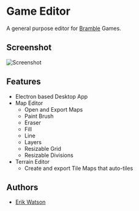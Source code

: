 # Game Editor

A general purpose editor for [Bramble](https://github.com/erikwatson/Bramble) Games.

## Screenshot

![Screenshot](docs/images/screenshot.png)

## Features

- Electron based Desktop App
- Map Editor
  - Open and Export Maps
  - Paint Brush
  - Eraser
  - Fill
  - Line
  - Layers
  - Resizable Grid
  - Resizable Divisions
- Terrain Editor
  - Create and export Tile Maps that auto-tiles

## Authors

- [Erik Watson](http://erikwatson.me)
